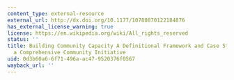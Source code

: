 ```yaml
---
content_type: external-resource
external_url: http://dx.doi.org/10.1177/10780870122184876
has_external_license_warning: true
license: https://en.wikipedia.org/wiki/All_rights_reserved
status: ''
title: Building Community Capacity A Definitional Framework and Case Studies from
  a Comprehensive Community Initiative
uid: 0d3b60a6-6f71-496a-ac47-9520376f0567
wayback_url: ''
---
```

